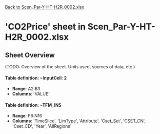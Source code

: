 [Back to Scen_Par-Y-HT-H2R_0002.xlsx](README.md)

# 'CO2Price' sheet in Scen_Par-Y-HT-H2R_0002.xlsx

## Sheet Overview

(TODO: Overview of the sheet. Units used, sources of data, etc.)

#### Table definition: ~InputCell: 2
- **Range**: A2:B3
- **Columns**: 'VALUE'

#### Table definition: ~TFM_INS
- **Range**: F6:N16
- **Columns**: 'TimeSlice', 'LimType', 'Attribute', 'Cset_Set', 'CSET_CN', 'Cset_CD', 'Year', 'AllRegions'

